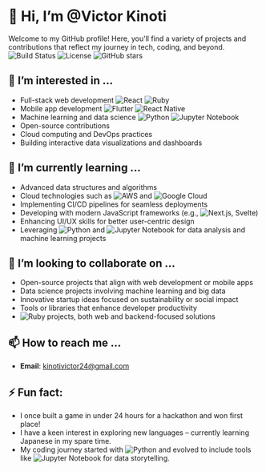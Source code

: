 # 👋 Hi, I’m @Victor Kinoti

Welcome to my GitHub profile! Here, you'll find a variety of projects and contributions that reflect my journey in tech, coding, and beyond.
![Build Status](https://img.shields.io/github/workflow/status/johnDoe/my-repo/CI)
![License](https://img.shields.io/badge/license-MIT-blue)
![GitHub stars](https://img.shields.io/github/stars/johnDoe/my-repo?style=social)

## 👀 I’m interested in ...
- Full-stack web development ![React](https://img.shields.io/badge/-React-61DAFB?logo=react&logoColor=white&style=flat) ![Ruby](https://img.shields.io/badge/-Ruby-CC342D?logo=ruby&logoColor=white&style=flat)
- Mobile app development ![Flutter](https://img.shields.io/badge/-Flutter-02569B?logo=flutter&logoColor=white&style=flat) ![React Native](https://img.shields.io/badge/-React%20Native-61DAFB?logo=react&logoColor=white&style=flat)
- Machine learning and data science ![Python](https://img.shields.io/badge/-Python-3776AB?logo=python&logoColor=white&style=flat) ![Jupyter Notebook](https://img.shields.io/badge/-Jupyter-FF9933?logo=jupyter&logoColor=white&style=flat)
- Open-source contributions
- Cloud computing and DevOps practices
- Building interactive data visualizations and dashboards

## 🌱 I’m currently learning ...
- Advanced data structures and algorithms
- Cloud technologies such as ![AWS](https://img.shields.io/badge/-AWS-232F3E?logo=amazon-aws&logoColor=white&style=flat) and ![Google Cloud](https://img.shields.io/badge/-Google%20Cloud-4285F4?logo=google-cloud&logoColor=white&style=flat)
- Implementing CI/CD pipelines for seamless deployments
- Developing with modern JavaScript frameworks (e.g., ![Next.js](https://img.shields.io/badge/-Next.js-000000?logo=next.js&logoColor=white&style=flat), Svelte)
- Enhancing UI/UX skills for better user-centric design
- Leveraging ![Python](https://img.shields.io/badge/-Python-3776AB?logo=python&logoColor=white&style=flat) and ![Jupyter Notebook](https://img.shields.io/badge/-Jupyter-FF9933?logo=jupyter&logoColor=white&style=flat) for data analysis and machine learning projects

## 💞️ I’m looking to collaborate on ...
- Open-source projects that align with web development or mobile apps
- Data science projects involving machine learning and big data
- Innovative startup ideas focused on sustainability or social impact
- Tools or libraries that enhance developer productivity
- ![Ruby](https://img.shields.io/badge/-Ruby-CC342D?logo=ruby&logoColor=white&style=flat) projects, both web and backend-focused solutions

## 📫 How to reach me ...
- **Email**: [kinotivictor24@gmail.com](mailto:kinotivictor24@gmail.com)


## ⚡ Fun fact:
- I once built a game in under 24 hours for a hackathon and won first place!
- I have a keen interest in exploring new languages – currently learning Japanese in my spare time.
- My coding journey started with ![Python](https://img.shields.io/badge/-Python-3776AB?logo=python&logoColor=white&style=flat) and evolved to include tools like ![Jupyter Notebook](https://img.shields.io/badge/-Jupyter-FF9933?logo=jupyter&logoColor=white&style=flat) for data storytelling.

